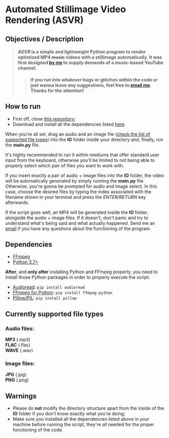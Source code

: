 # Automated Stillimage Video Rendering (ASVR)

## Objectives / Description

> #### _ASVR_ is a simple and lightweight Python program to render optimized MP4 ~~music~~ videos with a stillimage automatically. It was first designed [by me](https://github.com/fxred) to supply demands of a music-based YouTube channel.
>
>> #### If you run into whatever bugs or glitches within the code or just wanna leave any suggestions, feel free to [email me](fxr.ed03@gmail.com). Thanks for the attention!

## How to run

* First off, clone [this repository](https://github.com/fxred/automated-stillimage-video);
* Download and install all the dependencies listed [here](#dependencies).


When you're all set, drag an audio and an image file ([check the list of supported file types](#currently-supported-file-types)) into the **IO** folder inside your directory and, finally, run the **main.py** file.

It's highly recommended to run it within mediums that offer standard user input from the keyboard, otherwise you'll be limited to not being able to properly select which pair of files you want to work with.

If you insert exactly a pair of audio + image files into the __IO__ folder, the video will be automatically generated by simply running the __main.py__ file.
Otherwise, you're gonna be prompted for audio and image select. In this case, choose the desired files by typing the index associated with the filename shown in your terminal and press the _ENTER/RETURN_ key afterwards.

If the script goes well, an MP4 will be generated inside the __IO__ folder, alongside the audio + image files.
If it doesn't, don't panic and try to understand what's being said and what actually happened. Send me an [email](fxr.ed03@gmail.com) if you have any questions about the functioning of the program.


## Dependencies

* [FFmpeg](https://ffmpeg.org/download.html)
* [Python 3.7+](https://www.python.org/downloads)


**After**, and **only after** installing Python and FFmpeg properly, you need to install those Python packages in order to properly execute the script:

* [Audioread](https://pypi.org/project/audioread): `pip install audioread`
* [FFmpeg for Python](https://pypi.org/project/ffmpeg-python): `pip install ffmpeg-python`
* [Pillow/PIL](https://pypi.org/project/Pillow): `pip install pillow`


## Currently supported file types

### Audio files:

__MP3__ (.mp3) <br>
__FLAC__ (.flac) <br>
__WAVE__ (.wav)

### Image files:

__JPG__ (.jpg) <br>
__PNG__ (.png)

## Warnings

* Please do **not** modify the directory structure apart from the inside of the __IO__ folder if you don't know exactly what you're doing;
* Make sure you installed all the dependencies listed above in your machine before running the script, they're all needed for the proper functioning of the code.